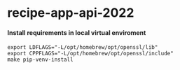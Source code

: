 # recipe-app-api-2022

#### Install requirements in local virtual enviroment

```
export LDFLAGS="-L/opt/homebrew/opt/openssl/lib"
export CPPFLAGS="-L/opt/homebrew/opt/openssl/include"
make pip-venv-install
```
